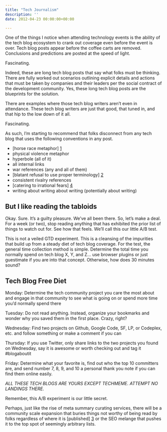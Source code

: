 ```yaml
---
title: "Tech Journalism"
description: ''
date: 2012-04-23 00:00:00+00:00

---
```


One of the things I notice when attending technology events is the ability of the tech blog ecosystem to crank out coverage even before the event is over. Tech blog posts appear before the coffee carts are removed. Conclusions and predictions are posted at the speed of light.

Fascinating.

Indeed, these are long tech blog posts that say what folks must be thinking. There are fully worked out scenarios outlining explicit details and actions that must be taken by companies and their leaders per the social contract of the development community. Yes, these long tech blog posts are the blueprints for the solution.

There are examples where those tech blog writers aren’t even in attendance. These tech blog writers are just that good, that tuned in, and that hip to the low down of it all.

Fascinating.

As such, I’m starting to recommend that folks disconnect from any tech blog that uses the following conventions in any post.

* [horse race metaphor] [1](http://wattersjames.com/2013/04/07/why-emerging-technologies-are-nothing-like-sports-scores/)
* physical violence metaphor
* hyperbole (all of it)
* all internal links
* war references (any and all of them)
* [blatant refusal to use proper terminology] [2](https://medium.com/@dannypage/stop-using-google-trends-a5014dd32588)
* consistent rivalry references
* [catering to irrational fears] [4](https://hunterwalk.com/2020/02/15/whats-wrong-with-tech-folks-who-attack-the-tech-media-and-whats-wrong-with-tech-media-today/)
* writing about writing about writing (potentially about writing)

But I like reading the tabloids
-------------------------------

Okay. Sure. It’s a guilty pleasure. We’ve all been there. So, let’s make a deal. For a week (or two), stop reading anything that has exhibited the prior list of things to watch out for. See how that feels. We’ll call this our little A/B test.

This is not a veiled GTD experiment. This is a cleansing of the impurities that build up from a steady diet of tech blog coverage. For the test, the general time collection method is simple. Determine the total time you normally spend on tech blog X, Y, and Z… use browser plugins or just guestimate if you are into that concept. Otherwise, how does 30 minutes sound?

Tech Blog Free Diet
-------------------

Monday: Determine the tech community project you care the most about and engage in that community to see what is going on or spend more time you’d normally spend there

Tuesday: Do not read anything. Instead, organize your bookmarks and wonder why you saved them in the first place. Crazy, right?

Wednesday: Find two projects on Github, Google Code, SF, LP, or Codeplex, etc. and follow something or make a comment if you can

Thursday: If you use Twitter, only share links to the two projects you found on Wednesday, say it is awesome or worth checking out and tag it #blogaboutit

Friday: Determine what your favorite is, find out who the top 10 committers are, and send number 7, 8, 9, and 10 a personal thank you note if you can find them online easily.

*ALL THESE TECH BLOGS ARE YOURS EXCEPT TECHMEME. ATTEMPT NO LANDINGS THERE.*

Remember, this A/B experiment is our little secret.

Perhaps, just like the rise of meta summary curating services, there will be a community scale expansion that buries things not worthy of being read by folks regardless of where it is [published] [3](https://xkcd.com/1227/) or the SEO melange that pushes it to the top spot of seemingly arbitrary lists.

